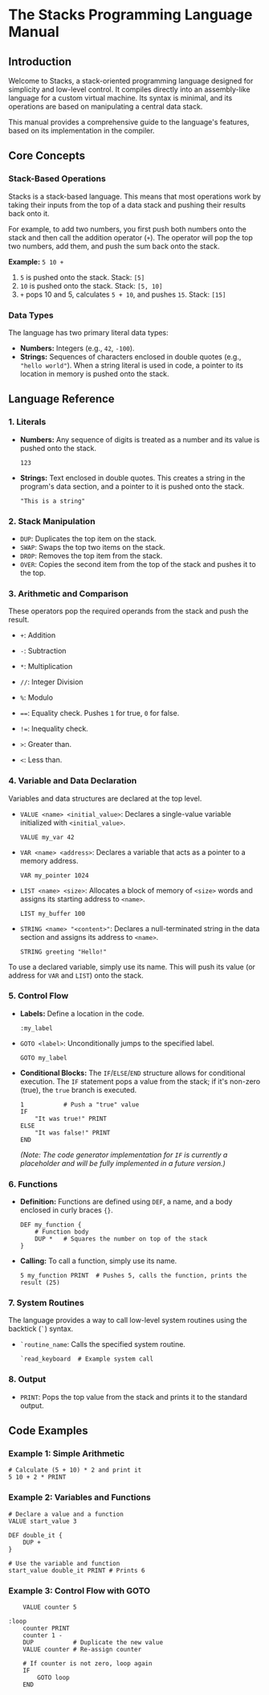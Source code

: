 # The Stacks Programming Language Manual

## Introduction

Welcome to Stacks, a stack-oriented programming language designed for simplicity and low-level control. It compiles directly into an assembly-like language for a custom virtual machine. Its syntax is minimal, and its operations are based on manipulating a central data stack.

This manual provides a comprehensive guide to the language's features, based on its implementation in the compiler.

## Core Concepts

### Stack-Based Operations

Stacks is a stack-based language. This means that most operations work by taking their inputs from the top of a data stack and pushing their results back onto it.

For example, to add two numbers, you first push both numbers onto the stack and then call the addition operator (`+`). The operator will pop the top two numbers, add them, and push the sum back onto the stack.

**Example:**
`5 10 +`
1.  `5` is pushed onto the stack. Stack: `[5]`
2.  `10` is pushed onto the stack. Stack: `[5, 10]`
3.  `+` pops 10 and 5, calculates `5 + 10`, and pushes `15`. Stack: `[15]`

### Data Types

The language has two primary literal data types:

*   **Numbers:** Integers (e.g., `42`, `-100`).
*   **Strings:** Sequences of characters enclosed in double quotes (e.g., `"hello world"`). When a string literal is used in code, a pointer to its location in memory is pushed onto the stack.

## Language Reference

### 1. Literals

*   **Numbers:** Any sequence of digits is treated as a number and its value is pushed onto the stack.
    ```
    123
    ```
*   **Strings:** Text enclosed in double quotes. This creates a string in the program's data section, and a pointer to it is pushed onto the stack.
    ```
    "This is a string"
    ```

### 2. Stack Manipulation

*   `DUP`: Duplicates the top item on the stack.
*   `SWAP`: Swaps the top two items on the stack.
*   `DROP`: Removes the top item from the stack.
*   `OVER`: Copies the second item from the top of the stack and pushes it to the top.

### 3. Arithmetic and Comparison

These operators pop the required operands from the stack and push the result.

*   `+`: Addition
*   `-`: Subtraction
*   `*`: Multiplication
*   `//`: Integer Division
*   `%`: Modulo

*   `==`: Equality check. Pushes `1` for true, `0` for false.
*   `!=`: Inequality check.
*   `>`: Greater than.
*   `<`: Less than.

### 4. Variable and Data Declaration

Variables and data structures are declared at the top level.

*   `VALUE <name> <initial_value>`: Declares a single-value variable initialized with `<initial_value>`.
    ```
    VALUE my_var 42
    ```
*   `VAR <name> <address>`: Declares a variable that acts as a pointer to a memory address.
    ```
    VAR my_pointer 1024
    ```
*   `LIST <name> <size>`: Allocates a block of memory of `<size>` words and assigns its starting address to `<name>`.
    ```
    LIST my_buffer 100
    ```
*   `STRING <name> "<content>"`: Declares a null-terminated string in the data section and assigns its address to `<name>`.
    ```
    STRING greeting "Hello!"
    ```
To use a declared variable, simply use its name. This will push its value (or address for `VAR` and `LIST`) onto the stack.

### 5. Control Flow

*   **Labels:** Define a location in the code.
    ```
    :my_label
    ```
*   `GOTO <label>`: Unconditionally jumps to the specified label.
    ```
    GOTO my_label
    ```
*   **Conditional Blocks:** The `IF`/`ELSE`/`END` structure allows for conditional execution. The `IF` statement pops a value from the stack; if it's non-zero (true), the `true` branch is executed.
    ```
    1           # Push a "true" value
    IF
        "It was true!" PRINT
    ELSE
        "It was false!" PRINT
    END
    ```
    *(Note: The code generator implementation for `IF` is currently a placeholder and will be fully implemented in a future version.)*

### 6. Functions

*   **Definition:** Functions are defined using `DEF`, a name, and a body enclosed in curly braces `{}`.
    ```
    DEF my_function {
        # Function body
        DUP *   # Squares the number on top of the stack
    }
    ```
*   **Calling:** To call a function, simply use its name.
    ```
    5 my_function PRINT  # Pushes 5, calls the function, prints the result (25)
    ```

### 7. System Routines

The language provides a way to call low-level system routines using the backtick (`` ` ``) syntax.

*   `` `routine_name ``: Calls the specified system routine.
    ```
    `read_keyboard  # Example system call
    ```

### 8. Output

*   `PRINT`: Pops the top value from the stack and prints it to the standard output.

## Code Examples

### Example 1: Simple Arithmetic

```
# Calculate (5 + 10) * 2 and print it
5 10 + 2 * PRINT
```

### Example 2: Variables and Functions

```
# Declare a value and a function
VALUE start_value 3

DEF double_it {
    DUP +
}

# Use the variable and function
start_value double_it PRINT # Prints 6
```

### Example 3: Control Flow with GOTO

```
    VALUE counter 5

:loop
    counter PRINT
    counter 1 -
    DUP           # Duplicate the new value
    VALUE counter # Re-assign counter
    
    # If counter is not zero, loop again
    IF
        GOTO loop
    END
```
